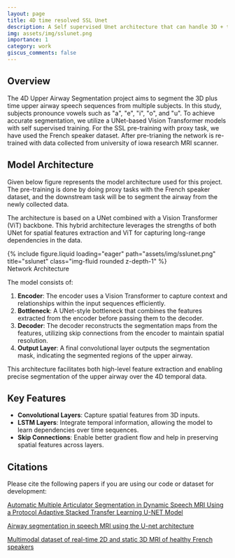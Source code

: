 ```yaml
---
layout: page
title: 4D time resolved SSL Unet
description: A Self supervised Unet architecture that can handle 3D + time data.
img: assets/img/sslunet.png
importance: 1
category: work
giscus_comments: false
---
```


## Overview

The 4D Upper Airway Segmentation project aims to segment the 3D plus time upper airway speech sequences from multiple subjects. In this study, subjects pronounce vowels such as "a", "e", "i", "o", and "u". To achieve accurate segmentation, we utilize a UNet-based Vision Transformer models with self supervised training. For the SSL pre-training with proxy task, we have used the French speaker dataset. After pre-trianing the network is re-trained with data collected from university of iowa research MRI scanner.

## Model Architecture

Given below figure represents the model architecture used for this project. The pre-training is done by doing proxy tasks with the French speaker dataset, and the downstream task will be to segment the airway from the newly collected data.

The architecture is based on a UNet combined with a Vision Transformer (ViT) backbone. This hybrid architecture leverages the strengths of both UNet for spatial features extraction and ViT for capturing long-range dependencies in the data.

<div class="row">
    <div class="col-sm mt-3 mt-md-0">
        {% include figure.liquid loading="eager" path="assets/img/sslunet.png" title="sslunet" class="img-fluid rounded z-depth-1" %}
    </div>
</div>
<div class="caption">
    Network Architecture
</div>


The model consists of:

1. **Encoder**: The encoder uses a Vision Transformer to capture context and relationships within the input sequences efficiently.
2. **Bottleneck**: A UNet-style bottleneck that combines the features extracted from the encoder before passing them to the decoder.
3. **Decoder**: The decoder reconstructs the segmentation maps from the features, utilizing skip connections from the encoder to maintain spatial resolution.
4. **Output Layer**: A final convolutional layer outputs the segmentation mask, indicating the segmented regions of the upper airway.

This architecture facilitates both high-level feature extraction and enabling precise segmentation of the upper airway over the 4D temporal data.

## Key Features

- **Convolutional Layers**: Capture spatial features from 3D inputs.
- **LSTM Layers**: Integrate temporal information, allowing the model to learn dependencies over time sequences.
- **Skip Connections**: Enable better gradient flow and help in preserving spatial features across layers.

## Citations

Please cite the following papers if you are using our code or dataset for development:

   [Automatic Multiple Articulator Segmentation in Dynamic Speech MRI Using a Protocol Adaptive Stacked Transfer Learning U-NET Model](https://www.mdpi.com/2306-5354/10/5/623)
 
   [Airway segmentation in speech MRI using the U-net architecture](https://ieeexplore.ieee.org/abstract/document/9098536)

   [Multimodal dataset of real-time 2D and static 3D MRI of healthy French speakers](https://www.nature.com/articles/s41597-021-01041-3)
